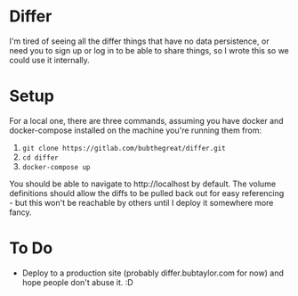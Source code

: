 # Differ

I'm tired of seeing all the differ things that have no data persistence, or need you to sign up or log in to be able to share things, so I wrote this so we could use it internally.


# Setup

For a local one, there are three commands, assuming you have docker and docker-compose installed on the machine you're running them from:

1. `git clone https://gitlab.com/bubthegreat/differ.git`
2. `cd differ`
4. `docker-compose up`

You should be able to navigate to http://localhost by default.  The volume definitions should allow the diffs to be pulled back out for easy referencing - but this won't be reachable by others until I deploy it somewhere more fancy.

# To Do

* Deploy to a production site (probably differ.bubtaylor.com for now) and hope people don't abuse it. :D


